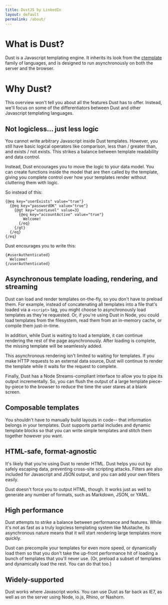 ```yaml
---
title: DustJS by LinkedIn
layout: default
permalink: /about/
---
```


# What is Dust?

Dust is a Javascript templating engine. It inherits its look from the [ctemplate](https://code.google.com/p/ctemplate/) family of languages, and is designed to run asynchronously on both the server and the browser.

# Why Dust?

This overview won't tell you about all the features Dust has to offer. Instead, we'll focus on some of the differentiators between Dust and other Javascript templating languages.

## Not logicless... just less logic

You cannot write arbitrary Javascript inside Dust templates. However, you still have basic logical operators like comparison, less than / greater than, and exists / not exists. This strikes a balance between template readability and data control.

Instead, Dust encourages you to move the logic to your data model. You can create functions inside the model that are then called by the template, giving you complete control over how your templates render without cluttering them with logic.

So instead of this:

```
{@eq key="userExists" value="true"}
  {@eq key="passwordOK" value="true"}
    {@gt key="userLevel" value=3}
      {@eq key="accountActive" value="true"}
        Welcome!
      {/eq}
    {/gt}
  {/eq}
{/eq}
```

Dust encourages you to write this:

```
{#userAuthenticated}
  Welcome!
{/userAuthenticated}
```

## Asynchronous template loading, rendering, and streaming

Dust can load and render templates on-the-fly, so you don't have to preload them. For example, instead of concatenating all templates into a file that's loaded via a `<script>` tag, you might choose to asynchronously load templates as they're requested. Or, if you're using Dust in Node, you could load templates from the filesystem, read them from an in-memory cache, or compile them just-in-time.

In addition, while Dust is waiting to load a template, it can continue rendering the rest of the page asynchronously. After loading is complete, the missing template will be seamlessly added.

This asynchronous rendering isn't limited to waiting for templates. If you make HTTP requests to an external data source, Dust will continue to render the template while it waits for the request to complete.

Finally, Dust has a Node Streams-compliant interface to allow you to pipe its output incrementally. So, you can flush the output of a large template piece-by-piece to the browser to reduce the time the user stares at a blank screen.

## Composable templates

You shouldn't have to manually build layouts in code-- that information belongs in your templates. Dust supports partial includes and dynamic template blocks so that you can write simple templates and stitch them together however you want.

## HTML-safe, format-agnostic

It's likely that you're using Dust to render HTML. Dust helps you out by safely escaping data, preventing cross-site scripting attacks. Filters are also included for Javascript and JSON output, and you can add your own filters easily.

Dust doesn't force you to output HTML, though. It works just as well to generate any number of formats, such as Markdown, JSON, or YAML.

## High performance

Dust attempts to strike a balance between performance and features. While it's not as fast as a truly logicless templating system like Mustache, its asynchronous nature means that it will start rendering large templates more quickly.

Dust can precompile your templates for even more speed, or dynamically load them so that you don't take the up-front performance hit of loading a bunch of templates that you'll never use. (Or, preload a subset of templates and dynamically load the rest. You can do that too.)

## Widely-supported

Dust works where Javascript works. You can use Dust as far back as IE7, as well as on the server using Node, io.js, Rhino, or Nashorn.
